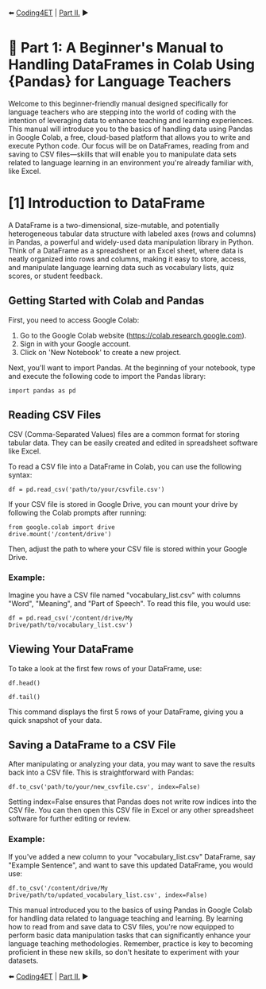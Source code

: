 ⬅️ [Coding4ET](https://github.com/MK316/Coding4ET/blob/main/README.md) | [Part II.](https://github.com/MK316/Coding4ET/blob/main/Lessons/Lesson07b.md)	▶️ 

# 📙 Part 1: A Beginner's Manual to Handling DataFrames in Colab Using {Pandas} for Language Teachers

Welcome to this beginner-friendly manual designed specifically for language teachers who are stepping into the world of coding with the intention of leveraging data to enhance teaching and learning experiences. This manual will introduce you to the basics of handling data using Pandas in Google Colab, a free, cloud-based platform that allows you to write and execute Python code. Our focus will be on DataFrames, reading from and saving to CSV files—skills that will enable you to manipulate data sets related to language learning in an environment you're already familiar with, like Excel.

# [1] Introduction to DataFrame
A DataFrame is a two-dimensional, size-mutable, and potentially heterogeneous tabular data structure with labeled axes (rows and columns) in Pandas, a powerful and widely-used data manipulation library in Python. Think of a DataFrame as a spreadsheet or an Excel sheet, where data is neatly organized into rows and columns, making it easy to store, access, and manipulate language learning data such as vocabulary lists, quiz scores, or student feedback.

## Getting Started with Colab and Pandas
First, you need to access Google Colab:

1. Go to the Google Colab website (https://colab.research.google.com).
2. Sign in with your Google account.
3. Click on 'New Notebook' to create a new project.

Next, you'll want to import Pandas. At the beginning of your notebook, type and execute the following code to import the Pandas library:

```
import pandas as pd
```

## Reading CSV Files
CSV (Comma-Separated Values) files are a common format for storing tabular data. They can be easily created and edited in spreadsheet software like Excel.

To read a CSV file into a DataFrame in Colab, you can use the following syntax:

```
df = pd.read_csv('path/to/your/csvfile.csv')
```

If your CSV file is stored in Google Drive, you can mount your drive by following the Colab prompts after running:

```
from google.colab import drive
drive.mount('/content/drive')
```
Then, adjust the path to where your CSV file is stored within your Google Drive.

### Example:
Imagine you have a CSV file named "vocabulary_list.csv" with columns "Word", "Meaning", and "Part of Speech". To read this file, you would use:

```
df = pd.read_csv('/content/drive/My Drive/path/to/vocabulary_list.csv')
```

##  Viewing Your DataFrame
To take a look at the first few rows of your DataFrame, use:

```
df.head()
```

```
df.tail()
```

This command displays the first 5 rows of your DataFrame, giving you a quick snapshot of your data.

## Saving a DataFrame to a CSV File
After manipulating or analyzing your data, you may want to save the results back into a CSV file. This is straightforward with Pandas:

```
df.to_csv('path/to/your/new_csvfile.csv', index=False)
```

Setting index=False ensures that Pandas does not write row indices into the CSV file. You can then open this CSV file in Excel or any other spreadsheet software for further editing or review.

### Example:
If you've added a new column to your "vocabulary_list.csv" DataFrame, say "Example Sentence", and want to save this updated DataFrame, you would use:

```
df.to_csv('/content/drive/My Drive/path/to/updated_vocabulary_list.csv', index=False)
```

This manual introduced you to the basics of using Pandas in Google Colab for handling data related to language teaching and learning. By learning how to read from and save data to CSV files, you're now equipped to perform basic data manipulation tasks that can significantly enhance your language teaching methodologies. Remember, practice is key to becoming proficient in these new skills, so don't hesitate to experiment with your datasets.

⬅️ [Coding4ET](https://github.com/MK316/Coding4ET/blob/main/README.md) | [Part II.](https://github.com/MK316/Coding4ET/blob/main/Lessons/Lesson07b.md)	▶️ 



